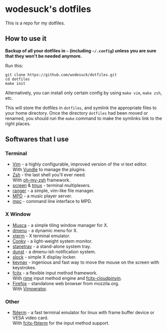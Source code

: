 # wodesuck's dotfiles

This is a repo for my dotfiles.

## How to use it

**Backup of all your dotfiles in `~` (including `~/.config`)
unless you are sure that they won't be needed anymore.**

Run this:

    git clone https://github.com/wodesuck/dotfiles.git
    cd dotfiles
    make init

Alternatively, you can install only certain config by using
`make vim`, `make zsh`, etc.

This will store the dotfiles in `dotfiles`, and symlink the
appropriate files to your home directory. Once the directory
`dotfiles` had been moved or renamed, you should run the
`make` command to make the symlinks link to the right places.

## Softwares that I use

### Terminal

* [Vim](http://www.vim.org) - a highly configurable, improved
  version of the vi text editor.  
  With [Vundle](https://github.com/gmarik/vundle) to manage the plugins.
* [Zsh](http://www.zsh.org) - the last shell you'll ever need.  
  With [oh-my-zsh](https://github.com/robbyrussell/oh-my-zsh) framework.
* [screen](http://www.gnu.org/software/screen) &
  [tmux](http://tmux.sourceforge.net) - terminal multiplexers.
* [ranger](http://ranger.nongnu.org) - a simple, vim-like file manager.
* [MPD](http://mpd.wikia.com/wiki/Music_Player_Daemon_Wiki) - a music
  player server.
* [mpc](http://mpd.wikia.com/wiki/Mpc) - command line interface
  to MPD.

### X Window

* [Musca](http://aerosuidae.net/musca.html) - a simple tiling
  window manager for X.
* [dmenu](http://tools.suckless.org/dmenu) - a dynamic menu for X.
* [xterm](http://invisibe-island.net/xterm) - X terminal emulator.
* [Conky](http://conky.sourceforge.net) - a light-weight system monitor.
* [stanetray](http://stalonetray.sourceforge.net) - a stand-alone
  system tray.
* [dunst](http://knopwob.github.com/dunst) - a dmenu-ish notification system.
* [slock](http://tools.suckless.org/slock) - simple X display locker.
* [keynav](http://www.semicomplete.com/projects/keynav) - ingenious and fast
  way to move the mouse on the screen with keystrokes.
* [fcitx](http://code.google.com/p/fcitx) - a flexible input method
  framework.  
  With [rime](http://code.google.com/p/rimeime) input method engine and
  [fcitx-cloudpinyin](https://github.com/csslayer/fcitx-cloudpinyin).
* [Firefox](http://www.mozilla.org/projects/firefox) - standalone web browser
  from mozzila.org.  
  With [Vimperator](http://www.vimperator.org/vimperator).

### Other
* [fbterm](http://code.google.com/p/fbterm) - a fast terminal emulator
  for linux with frame buffer device or VESA video card.  
  With [fcitx-fbterm](http://code.google.com/p/fctix) for the input method
  support.

